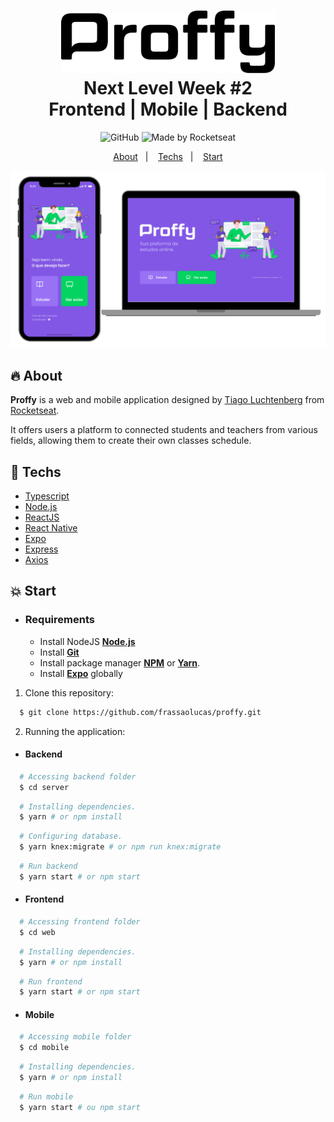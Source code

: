 <h1 align="center">
    <img alt="Proffy" src=".github/logo.svg" height="100px" />
    <br>Next Level Week #2<br/>
    Frontend | Mobile | Backend
</h1>

<p align="center">
  <img alt="GitHub" src="https://img.shields.io/github/license/HigorSnt/proffy?style=flat-square"> 
  <img alt="Made by Rocketseat" src="https://img.shields.io/badge/made%20by-Rocketseat-%237519C1?style=flat-square"><br/>
</p>
<p align="center">
  <a href="#fire-about">About</a>&nbsp;&nbsp;&nbsp;|&nbsp;&nbsp;&nbsp;
  <a href="#rocket-techs">Techs</a>&nbsp;&nbsp;&nbsp;|&nbsp;&nbsp;&nbsp;
  <a href="#boom-start">Start</a>
</p>

<p align="center">
  <img alt="proffy-mockup" width="650px" src="./.github/proffy_mockup.png" />
<p>

## :fire: About

**Proffy** is a web and mobile application designed by [Tiago Luchtenberg](https://www.linkedin.com/in/tiago-luchtenberg-0b9a3b97/) from [Rocketseat](https://rocketseat.com.br/). 

It offers users a platform to connected students and teachers from various fields, allowing them to create their own classes schedule.

## :rocket: Techs

-  [Typescript](https://www.typescriptlang.org/)
-  [Node.js](https://nodejs.org/en/)
-  [ReactJS](https://reactjs.org/)
-  [React Native](http://facebook.github.io/react-native/)
-  [Expo](https://expo.io/)
-  [Express](https://expressjs.com/)
-  [Axios](https://github.com/axios/axios)

## :boom: Start

- ### **Requirements**

  - Install NodeJS **[Node.js](https://nodejs.org/en/)**
  - Install **[Git](https://git-scm.com/)**
  - Install package manager **[NPM](https://www.npmjs.com/)** or **[Yarn](https://yarnpkg.com/)**.
  - Install **[Expo](https://expo.io/)** globally

1. Clone this repository:

```sh
  $ git clone https://github.com/frassaolucas/proffy.git
```

2. Running the application:

- #### Backend

```sh
  # Accessing backend folder
  $ cd server
```

```sh
  # Installing dependencies.
  $ yarn # or npm install
```

```sh
  # Configuring database.
  $ yarn knex:migrate # or npm run knex:migrate
```

```sh
  # Run backend
  $ yarn start # or npm start
```

- #### Frontend

```sh
  # Accessing frontend folder
  $ cd web
```

```sh
  # Installing dependencies.
  $ yarn # or npm install
```

```sh
  # Run frontend
  $ yarn start # or npm start
```

- #### Mobile

```sh
  # Accessing mobile folder
  $ cd mobile
```

```sh
  # Installing dependencies.
  $ yarn # or npm install
```

```sh
  # Run mobile
  $ yarn start # ou npm start
```
